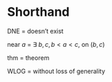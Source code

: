 # Shorthand

DNE = doesn’t exist

near $a$ = $∃\ b,c,b<a<c$, on $(b,c)$

thm = theorem

WLOG = without loss of generality
